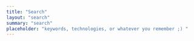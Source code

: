 ```yaml
---
title: "Search"
layout: "search"
summary: "search"
placeholder: "keywords, technologies, or whatever you remember ;) "
---
```


